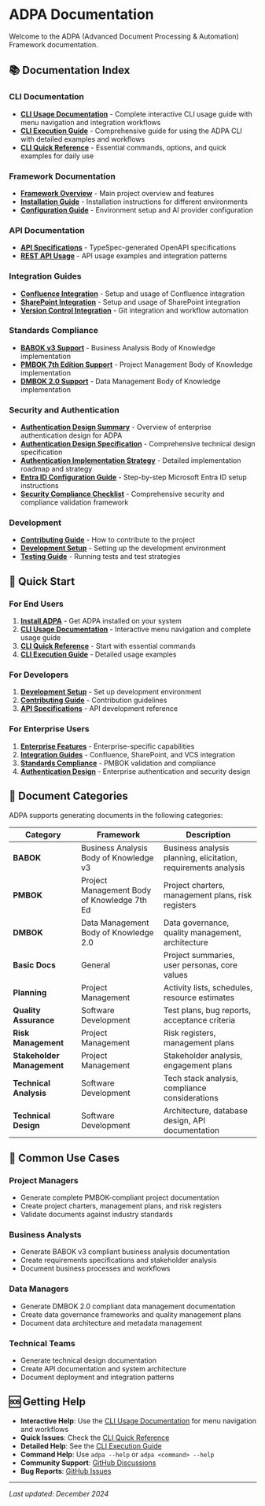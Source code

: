 # ADPA Documentation

Welcome to the ADPA (Advanced Document Processing & Automation) Framework documentation.

## 📚 Documentation Index

### CLI Documentation
- **[CLI Usage Documentation](CLI-USAGE-DOCUMENTATION.md)** - Complete interactive CLI usage guide with menu navigation and integration workflows
- **[CLI Execution Guide](CLI-EXECUTION-GUIDE.md)** - Comprehensive guide for using the ADPA CLI with detailed examples and workflows
- **[CLI Quick Reference](CLI-QUICK-REFERENCE.md)** - Essential commands, options, and quick examples for daily use

### Framework Documentation
- **[Framework Overview](../README.md)** - Main project overview and features
- **[Installation Guide](../README.md#installation)** - Installation instructions for different environments
- **[Configuration Guide](../README.md#configuration)** - Environment setup and AI provider configuration

### API Documentation
- **[API Specifications](../api-specs/)** - TypeSpec-generated OpenAPI specifications
- **[REST API Usage](../README.md#api-usage)** - API usage examples and integration patterns

### Integration Guides
- **[Confluence Integration](CLI-EXECUTION-GUIDE.md#confluence-integration)** - Setup and usage of Confluence integration
- **[SharePoint Integration](CLI-EXECUTION-GUIDE.md#sharepoint-integration)** - Setup and usage of SharePoint integration
- **[Version Control Integration](CLI-EXECUTION-GUIDE.md#version-control-system-vcs)** - Git integration and workflow automation

### Standards Compliance
- **[BABOK v3 Support](../README.md#babok-v3-business-analysis)** - Business Analysis Body of Knowledge implementation
- **[PMBOK 7th Edition Support](../README.md#pmbok-7th-edition-project-management)** - Project Management Body of Knowledge implementation
- **[DMBOK 2.0 Support](../README.md#dmbok-20-data-management)** - Data Management Body of Knowledge implementation

### Security and Authentication
- **[Authentication Design Summary](AUTHENTICATION-DESIGN-SUMMARY.md)** - Overview of enterprise authentication design for ADPA
- **[Authentication Design Specification](AUTHENTICATION-DESIGN-SPECIFICATION.md)** - Comprehensive technical design specification
- **[Authentication Implementation Strategy](AUTHENTICATION-IMPLEMENTATION-STRATEGY.md)** - Detailed implementation roadmap and strategy
- **[Entra ID Configuration Guide](ENTRA-ID-CONFIGURATION-GUIDE.md)** - Step-by-step Microsoft Entra ID setup instructions
- **[Security Compliance Checklist](AUTHENTICATION-SECURITY-COMPLIANCE-CHECKLIST.md)** - Comprehensive security and compliance validation framework

### Development
- **[Contributing Guide](../README.md#contributing)** - How to contribute to the project
- **[Development Setup](../README.md#development-setup)** - Setting up the development environment
- **[Testing Guide](../README.md#testing)** - Running tests and test strategies

## 🚀 Quick Start

### For End Users
1. **[Install ADPA](../README.md#installation)** - Get ADPA installed on your system
2. **[CLI Usage Documentation](CLI-USAGE-DOCUMENTATION.md)** - Interactive menu navigation and complete usage guide
3. **[CLI Quick Reference](CLI-QUICK-REFERENCE.md)** - Start with essential commands
4. **[CLI Execution Guide](CLI-EXECUTION-GUIDE.md)** - Detailed usage examples

### For Developers
1. **[Development Setup](../README.md#development-setup)** - Set up development environment
2. **[Contributing Guide](../README.md#contributing)** - Contribution guidelines
3. **[API Specifications](../api-specs/)** - API development reference

### For Enterprise Users
1. **[Enterprise Features](../README.md#enterprise-features)** - Enterprise-specific capabilities
2. **[Integration Guides](CLI-EXECUTION-GUIDE.md#integration-commands)** - Confluence, SharePoint, and VCS integration
3. **[Standards Compliance](CLI-EXECUTION-GUIDE.md#validation)** - PMBOK validation and compliance
4. **[Authentication Design](AUTHENTICATION-DESIGN-SUMMARY.md)** - Enterprise authentication and security design

## 📖 Document Categories

ADPA supports generating documents in the following categories:

| Category | Framework | Description |
|----------|-----------|-------------|
| **BABOK** | Business Analysis Body of Knowledge v3 | Business analysis planning, elicitation, requirements analysis |
| **PMBOK** | Project Management Body of Knowledge 7th Ed | Project charters, management plans, risk registers |
| **DMBOK** | Data Management Body of Knowledge 2.0 | Data governance, quality management, architecture |
| **Basic Docs** | General | Project summaries, user personas, core values |
| **Planning** | Project Management | Activity lists, schedules, resource estimates |
| **Quality Assurance** | Software Development | Test plans, bug reports, acceptance criteria |
| **Risk Management** | Project Management | Risk registers, management plans |
| **Stakeholder Management** | Project Management | Stakeholder analysis, engagement plans |
| **Technical Analysis** | Software Development | Tech stack analysis, compliance considerations |
| **Technical Design** | Software Development | Architecture, database design, API documentation |

## 🔧 Common Use Cases

### Project Managers
- Generate complete PMBOK-compliant project documentation
- Create project charters, management plans, and risk registers
- Validate documents against industry standards

### Business Analysts
- Generate BABOK v3 compliant business analysis documentation
- Create requirements specifications and stakeholder analysis
- Document business processes and workflows

### Data Managers
- Generate DMBOK 2.0 compliant data management documentation
- Create data governance frameworks and quality management plans
- Document data architecture and metadata management

### Technical Teams
- Generate technical design documentation
- Create API documentation and system architecture
- Document deployment and integration patterns

## 🆘 Getting Help

- **Interactive Help**: Use the [CLI Usage Documentation](CLI-USAGE-DOCUMENTATION.md) for menu navigation and workflows
- **Quick Issues**: Check the [CLI Quick Reference](CLI-QUICK-REFERENCE.md#troubleshooting)
- **Detailed Help**: See the [CLI Execution Guide](CLI-EXECUTION-GUIDE.md#troubleshooting)
- **Command Help**: Use `adpa --help` or `adpa <command> --help`
- **Community Support**: [GitHub Discussions](https://github.com/mdresch/requirements-gathering-agent/discussions)
- **Bug Reports**: [GitHub Issues](https://github.com/mdresch/requirements-gathering-agent/issues)

---

*Last updated: December 2024*